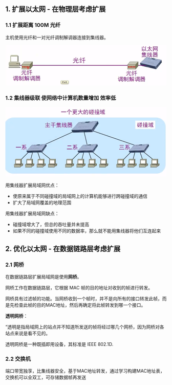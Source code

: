 ## 1. 扩展以太网 - 在物理层考虑扩展

### 1.1 扩展距离 100M 光纤

主机使用光纤和一对光纤调制解调器连接到集线器。

![computer-44.png](/doc/imgs/computer/computer-44.png)


### 1.2 集线器级联 使网络中计算机数量增加 效率低

![computer-43.png](/doc/imgs/computer/computer-43.png)

用集线器扩展局域网优点：
* 使原来属于不同碰撞域的局域网上的计算机能够进行跨碰撞域的通信
* 扩大了局域网覆盖的地理范围

用集线器扩展局域网缺点：
* 碰撞域增大了，但总的吞吐量并未提高
* 如果不同的碰撞域使用不同的数据率，那么就不能用集线器将他们互连起来

## 2. 优化以太网 - 在数据链路层考虑扩展

### 2.1 网桥

在数据链路层扩展局域网是使用**网桥**。

网桥工作在数据链路层，它根据 MAC 帧的目的地址对收到的帧进行转发。

网桥具有过滤帧的功能。当网桥收到一个帧时，并不是向所有的接口转发此帧，而是先检查此帧的目的MAC地址，然后再确定将此帧转发到哪一个接口。

**透明网桥**：

“透明是指局域网上的站点并不知道所发送的帧将经过哪几个网桥，因为网桥对各站点来说是看不见的。

透明网桥是一种既插即用设备，其标准是 IEEE 802.1D.

### 2.2 交换机

端口带宽独享，比集线器安全，基于MAC地址转发，通过学习构建MAC地址表，交换机可以全双工，可存储数据帧再发送